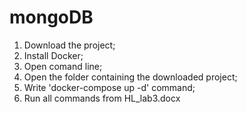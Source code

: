 # mongoDB

1. Download the project;
2. Install Docker;
3. Open comand line;
4. Open the folder containing the downloaded project;
5. Write 'docker-compose up -d' command;
6. Run all commands from HL_lab3.docx

